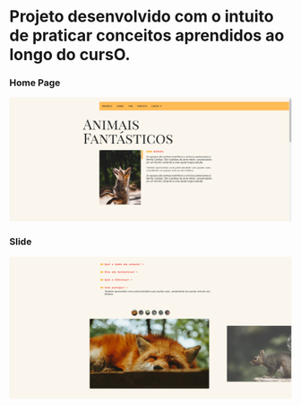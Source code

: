 # Projeto desenvolvido com o intuito de praticar conceitos aprendidos ao longo do cursO.

### Home Page
![homepage](homepage.png?raw=true "homepage")

###  Slide
![slide](Slide.png?raw=true "slide")
